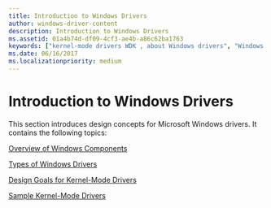 ```yaml
---
title: Introduction to Windows Drivers
author: windows-driver-content
description: Introduction to Windows Drivers
ms.assetid: 01a4b74d-df09-4cf3-ae4b-a86c62ba1763
keywords: ["kernel-mode drivers WDK , about Windows drivers", "Windows drivers WDK", "drivers WDK , about Windows drivers", "drivers WDK"]
ms.date: 06/16/2017
ms.localizationpriority: medium
---
```


# Introduction to Windows Drivers





This section introduces design concepts for Microsoft Windows drivers. It contains the following topics:

[Overview of Windows Components](overview-of-windows-components.md)

[Types of Windows Drivers](types-of-windows-drivers.md)

[Design Goals for Kernel-Mode Drivers](design-goals-for-kernel-mode-drivers.md)

[Sample Kernel-Mode Drivers](sample-kernel-mode-drivers.md)

 

 




